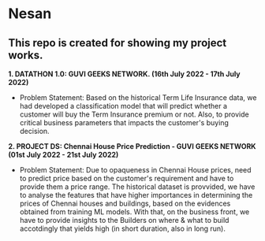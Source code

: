 # Nesan
## This repo is created for showing my project works.
**1. DATATHON 1.0: GUVI GEEKS NETWORK. (16th July 2022 - 17th July 2022)**
- Problem Statement:
Based on the historical Term Life Insurance data, we had developed a classification model that will predict whether a customer will buy the Term Insurance premium or not. Also, to provide critical business parameters that impacts the customer's buying decision.


**2. PROJECT DS: Chennai House Price Prediction - GUVI GEEKS NETWORK (01st July 2022 - 21st July 2022)**
- Problem Statement:
Due to opaqueness in Chennai House prices, need to predict price based on the customer's requirement and have to provide them a price range. The historical dataset is provvided, we have to analyse the features that have higher importances in determining the prices of Chennai houses and buildings, based on the evidences obtained from training ML models. With that, on the business front, we have to provide insights to the Builders on where & what to build accotdingly that yields high (in short duration, also in long run).
